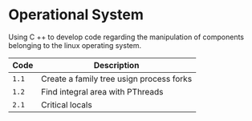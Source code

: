 # Operational System

Using C ++ to develop code regarding the manipulation of components belonging to the linux operating system.

Code | Description
|---|---|
`1.1` | Create a family tree usign process forks 
`1.2` | Find integral area with PThreads
`2.1` | Critical locals
